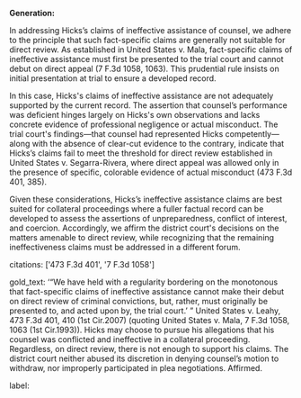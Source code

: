 **Generation:**

In addressing Hicks’s claims of ineffective assistance of counsel, we adhere to the principle that such fact-specific claims are generally not suitable for direct review. As established in United States v. Mala, fact-specific claims of ineffective assistance must first be presented to the trial court and cannot debut on direct appeal (7 F.3d 1058, 1063). This prudential rule insists on initial presentation at trial to ensure a developed record.

In this case, Hicks's claims of ineffective assistance are not adequately supported by the current record. The assertion that counsel’s performance was deficient hinges largely on Hicks's own observations and lacks concrete evidence of professional negligence or actual misconduct. The trial court's findings—that counsel had represented Hicks competently—along with the absence of clear-cut evidence to the contrary, indicate that Hicks’s claims fail to meet the threshold for direct review established in United States v. Segarra-Rivera, where direct appeal was allowed only in the presence of specific, colorable evidence of actual misconduct (473 F.3d 401, 385).

Given these considerations, Hicks’s ineffective assistance claims are best suited for collateral proceedings where a fuller factual record can be developed to assess the assertions of unpreparedness, conflict of interest, and coercion. Accordingly, we affirm the district court's decisions on the matters amenable to direct review, while recognizing that the remaining ineffectiveness claims must be addressed in a different forum.

citations: ['473 F.3d 401', '7 F.3d 1058']

gold_text: ‘“We have held with a regularity bordering on the monotonous that fact-specific claims of ineffective assistance cannot make their debut on direct review of criminal convictions, but, rather, must originally be presented to, and acted upon by, the trial court.’ ” United States v. Leahy, 473 F.3d 401, 410 (1st Cir.2007) (quoting United States v. Mala, 7 F.3d 1058, 1063 (1st Cir.1993)). Hicks may choose to pursue his allegations that his counsel was conflicted and ineffective in a collateral proceeding. Regardless, on direct review, there is not enough to support his claims. The district court neither abused its discretion in denying counsel’s motion to withdraw, nor improperly participated in plea negotiations. Affirmed.

label: 